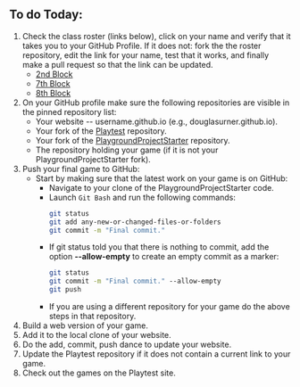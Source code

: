 ## To do Today:

1. Check the class roster (links below), click on your name and verify that it takes you to your GitHub Profile. If it does not: fork the the roster repository, edit the link for your name, test that it works, and finally make a pull request so that the link can be updated.
    - [2nd Block](https://github.com/SKHS-Games-2018/2A2/blob/master/index.md)
    - [7th Block](https://github.com/SKHS-Games-2018/2B7/blob/master/index.md)
    - [8th Block](https://github.com/SKHS-Games-2018/2B8/blob/master/index.md)
2. On your GitHub profile make sure the following repositories are visible in the pinned repository list:
      - Your website -- username.github.io (e.g., douglasurner.github.io).
      - Your fork of the [Playtest](https://github.com/SKHS-Games-2018/Playtest) repository.
      - Your fork of the [PlaygroundProjectStarter](https://github.com/Game-Design-and-Programming-Template/PlaygroundProjectStarter) repository.
      - The repository holding your game (if it is not your PlaygroundProjectStarter fork).
1. Push your final game to GitHub:
      - Start by making sure that the latest work on your game is on GitHub:
        + Navigate to your clone of the PlaygroundProjectStarter code.
        + Launch `Git Bash` and run the following commands:
            ``` bash
            git status
            git add any-new-or-changed-files-or-folders
            git commit -m "Final commit."
            ```
        + If git status told you that there is nothing to commit, add the option **--allow-empty** to create an empty commit as a marker:
            ``` bash
            git status
            git commit -m "Final commit." --allow-empty
            git push
            ```
        + If you are using a different repository for your game do the above steps in that repository.
1. Build a web version of your game.
1. Add it to the local clone of your website.
1. Do the add, commit, push dance to update your website.
1. Update the Playtest repository if it does not contain a current link to your game.
1. Check out the games on the Playtest site.
